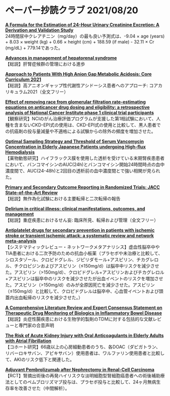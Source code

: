 # ペーパー抄読クラブ 2021/08/20

[**A Formula for the Estimation of 24-Hour Urinary Creatinine Excretion: A Derivation and Validation Study**](https://pubmed.ncbi.nlm.nih.gov/34393070/)  
24時間尿中クレアチニン（mg/day）の最も良い予測式は、-9.04 × age (years) + 8.03 × weight (kg) + 0.66 × height (cm) + 188.59 (if male) - 32.11 × Cr (mg/dL) + 779.14であった。

[**Advances in management of hepatorenal syndrome**](https://pubmed.ncbi.nlm.nih.gov/34397647/)  
【総説】肝腎症候群の管理における進歩

[**Approach to Patients With High Anion Gap Metabolic Acidosis: Core Curriculum 2021**](https://pubmed.ncbi.nlm.nih.gov/34400023/)  
【総説】高アニオンギャップ性代謝性アシドーシス患者へのアプローチ: コアカリキュラム2021（全文フリー）

[**Effect of removing race from glomerular filtration rate-estimating equations on anticancer drug dosing and eligibility: a retrospective analysis of National Cancer Institute phase 1 clinical trial participants**](https://pubmed.ncbi.nlm.nih.gov/34399096/)  
【観察研究】NCIのがん治療評価プログラムが支援した第1相試験において、人種を含まないCKD-EPI式の使用は、CKD-EPI式の使用と比較して、黒人患者での抗癌剤の投与量減量や不適格による試験からの除外の頻度を増加させた。

[**Optimal Sampling Strategy and Threshold of Serum Vancomycin Concentration in Elderly Japanese Patients undergoing High-flux Hemodialysis**](https://pubmed.ncbi.nlm.nih.gov/34407000/)  
【薬物動態研究】ハイフラックス膜を使用した透析を受けている末期腎疾患患者において、バンコマイシンのAUC(24h)とバンコマイシン開始24時間時点の血中濃度間で、AUC(24-48h)と2回目の透析前の血中濃度間とで強い相関が見られた。

[**Primary and Secondary Outcome Reporting in Randomized Trials: JACC State-of-the-Art Review**](https://pubmed.ncbi.nlm.nih.gov/34412817/)  
【総説】無作為化試験における主要転帰と二次転帰の報告

[**Delirium in critical illness: clinical manifestations, outcomes, and management**](https://pubmed.ncbi.nlm.nih.gov/34401939/)  
【総説】重症疾患におけるせん妄: 臨床所見、転帰および管理（全文フリー）

[**Antiplatelet drugs for secondary prevention in patients with ischemic stroke or transient ischemic attack: a systematic review and network meta-analysis**](https://pubmed.ncbi.nlm.nih.gov/34399713/)  
【システマティックレビュー・ネットワークメタアナリシス】虚血性脳卒中やTIA患者における二次予防のための抗血小板薬（プラセボや未治療と比較して、シロスタゾール、クロピドグレル、ジピリダモール+アスピリン、チカグレロル、チクロピジンおよびアスピリン（≤150mg/d）は脳卒中リスクを減少させた。アスピリン（>150mg/d）、クロピドグレル+アスピリンおよびチカグレロル+アスピリンは脳卒中のリスクを減少させたが出血イベントのリスクを増加させた。アスピリン（>150mg/d）のみが全原因死亡を減少させた。アスピリン（≤150mg/d）と比較して、クロピドグレルは脳卒中、心血管イベントおよび頭蓋内出血転帰のリスクを減少させた。）

[**A Comprehensive Literature Review and Expert Consensus Statement on Therapeutic Drug Monitoring of Biologics in Inflammatory Bowel Disease**](https://pubmed.ncbi.nlm.nih.gov/34388143/)  
【総説】炎症性腸疾患における生物学的製剤のTDMに対する包括的な文献レビューと専門家の合意声明

[**The Risk of Acute Kidney Injury with Oral Anticoagulants in Elderly Adults with Atrial Fibrillation**](https://pubmed.ncbi.nlm.nih.gov/34407990/)  
【コホート研究】66歳以上の心房細動患者のうち、各DOAC（ダビガトラン、リバーロキサバン、アピキサバン）使用患者は、ワルファリン使用患者と比較して、AKIのリスク低下と関連した。

[**Adjuvant Pembrolizumab after Nephrectomy in Renal-Cell Carcinoma**](https://pubmed.ncbi.nlm.nih.gov/34407342/)  
【RCT】腎摘出術後の再発ハイリスクな淡明細胞型腎細胞癌患者への術後補助療法としてのペムブロリズマブ投与は、プラセボ投与と比較して、24ヶ月無病生存率を改善させた（中間解析）。